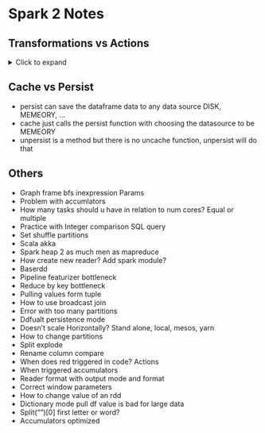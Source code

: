# Spark 2 Notes

## Transformations vs Actions
<details>
  <summary> Click to expand </summary>

- Narrow transformations are the result of map, filter and such that is from the data from a single partition only, i.e. it is self-sustained. An output RDD has partitions with records that originate from a single partition in the parent RDD. Only a limited subset of partitions used to calculate the result. Spark groups narrow transformations as a stage which is called pipelining.

- Wide transformations are the result of groupByKey and reduceByKey. The data required to compute the records in a single partition may reside in many partitions of the parent RDD. Wide transformations are also called shuffle transformations as they may or may not depend on a shuffle. All of the tuples with the same key must end up in the same partition, processed by the same task. To satisfy these operations, Spark must execute RDD shuffle, which transfers data across cluster and results in a new stage with a new set of partitions.

- Optimzations done in the action, for improving the plan for all the transformations

- Examples
  - Commands
    * printSchema
    * cache
    * persist
    * unpersist
  - Actions
    * count
    * take
    * top
    * countByValue
    * show
    * reduce
    * fold
    * agg
    * foreach
    * getNumPartitions
    * collect
    * aggregate
    * max
    * sum
    * mean
    * stdev
    * countByKey
    * saveAsTextFile
  - Transformations (limit, select, drop, dropDuplicates)
    - Narrow
      * map
      * flatMap
      * filter
      * mapPartition
      * mapPartitionsWithIndex
      * keyBy
      * sample
      * union
      * zip
      * coalesce - reduces number of shuffles (balances data on partitions) (shuffle flag disabled by default)
    - Wide
      * intersection
      * groupBy
      * groupByKey
      * aggregateBy
      * distinct
      * reduceByKey
      * join
      * cartesian
      * partitionBy
      * repartition - increase or decrease num partitions (unbalnaced partitions)
    
</details>
  
## Cache vs Persist
- persist can save the dataframe data to any data source DISK, MEMEORY, ...
- cache just calls the persist function with choosing the datasource to be MEMEORY
- unpersist is a method but there is no uncache function, unpersist will do that

## Others
- Graph frame bfs inexpression Params
- Problem with accumlators
- How many tasks should u have in relation to num cores? Equal or multiple  
- Practice with Integer comparison SQL query 
- Set shuffle partitions
- Scala akka
- Spark heap 2 as much men as mapreduce
- How create new reader? Add spark module?
- Baserdd
- Pipeline featurizer bottleneck
- Reduce by key bottleneck
- Pulling values form tuple
- How to use broadcast join
- Error with too many partitions
- Ddfualt persistence mode 
- Doesn’t scale Horizontally? Stand alone, local, mesos, yarn
- How to change partitions
- Split explode
- Rename column compare
- When does red triggered in code? Actions
- When triggered accumulators
- Reader format with output mode and format
- Correct window parameters
- How to change value of an rdd
- Dictionary mode pull df value is bad for large data 
- Split(“”)[0] first letter or word?
- Accumulators optimized

